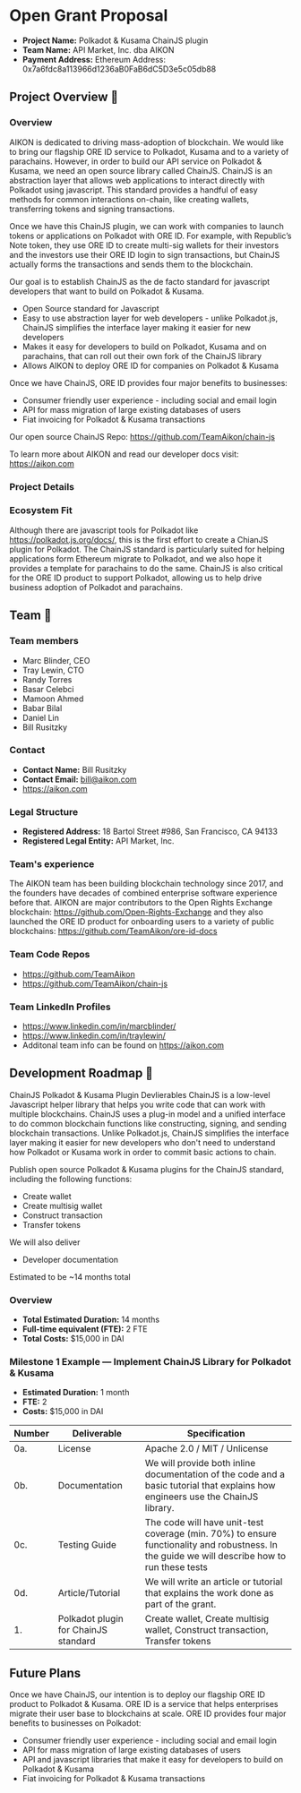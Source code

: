 # Open Grant Proposal

* **Project Name:** Polkadot & Kusama ChainJS plugin 
* **Team Name:** API Market, Inc. dba AIKON
* **Payment Address:** Ethereum Address: 0x7a6fdc8a113966d1236aB0FaB6dC5D3e5c05db88

## Project Overview :page_facing_up: 

### Overview

AIKON is dedicated to driving mass-adoption of blockchain. We would like to bring our flagship ORE ID service to Polkadot, Kusama and to a variety of parachains. However, in order to build our API service on Polkadot & Kusama, we need an open source library called ChainJS. ChainJS is an abstraction layer that allows web applications to interact directly with Polkadot using javascript. This standard provides a handful of easy methods for common interactions on-chain, like creating wallets, transferring tokens and signing transactions.

Once we have this ChainJS plugin, we can work with companies to launch tokens or applications on Polkadot with ORE ID. For example, with Republic’s Note token, they use ORE ID to create multi-sig wallets for their investors and the investors use their ORE ID login to sign transactions, but ChainJS actually forms the transactions and sends them to the blockchain. 

Our goal is to establish ChainJS as the de facto standard for javascript developers that want to build on Polkadot & Kusama. 
* Open Source standard for Javascript 
* Easy to use abstraction layer for web developers - unlike Polkadot.js, ChainJS simplifies the interface layer making it easier for new developers
* Makes it easy for developers to build on Polkadot, Kusama and on parachains, that can roll out their own fork of the ChainJS library
* Allows AIKON to deploy ORE ID for companies on Polkadot & Kusama

Once we have ChainJS, ORE ID provides four major benefits to businesses:
* Consumer friendly user experience - including social and email login
* API for mass migration of large existing databases of users
* Fiat invoicing for Polkadot & Kusama transactions

Our open source ChainJS Repo: https://github.com/TeamAikon/chain-js

To learn more about AIKON and read our developer docs visit: https://aikon.com

### Project Details 


### Ecosystem Fit 
Although there are javascript tools for Polkadot like https://polkadot.js.org/docs/, this is the first effort to create a ChianJS plugin for Polkadot. The ChainJS standard is particularly suited for helping applications form Ethereum migrate to Polkadot, and we also hope it provides a template for parachains to do the same. ChainJS is also critical for the ORE ID product to support Polkadot, allowing us to help drive business adoption of Polkadot and parachains. 

## Team :busts_in_silhouette:

### Team members
* Marc Blinder, CEO
* Tray Lewin, CTO
* Randy Torres
* Basar Celebci
* Mamoon Ahmed
* Babar Bilal
* Daniel Lin
* Bill Rusitzky


### Contact
* **Contact Name:** Bill Rusitzky
* **Contact Email:** bill@aikon.com
* https://aikon.com

### Legal Structure 
* **Registered Address:** 18 Bartol Street #986, San Francisco, CA 94133
* **Registered Legal Entity:** API Market, Inc.

### Team's experience
The AIKON team has been building blockchain technology since 2017, and the founders have decades of combined enterprise software experience before that. AIKON are major contributors to the Open Rights Exchange blockchain: https://github.com/Open-Rights-Exchange and they also launched the ORE ID product for onboarding users to a variety of public blockchains: https://github.com/TeamAikon/ore-id-docs 

### Team Code Repos
* https://github.com/TeamAikon
* https://github.com/TeamAikon/chain-js


### Team LinkedIn Profiles
* https://www.linkedin.com/in/marcblinder/
* https://www.linkedin.com/in/traylewin/
* Additonal team info can be found on https://aikon.com

## Development Roadmap :nut_and_bolt: 

ChainJS Polkadot & Kusama Plugin Devlierables
ChainJS is a low-level Javascript helper library that helps you write code that can work with multiple blockchains. ChainJS uses a plug-in model and a unified interface to do common blockchain functions like constructing, signing, and sending blockchain transactions. Unlike Polkadot.js, ChainJS simplifies the interface layer making it easier for new developers who don't need to understand how Polkadot or Kusama work in order to commit basic actions to chain.

Publish open source Polkadot & Kusama plugins for the ChainJS standard, including the following functions:
* Create wallet
* Create multisig wallet
* Construct transaction
* Transfer tokens

We will also deliver
* Developer documentation 

Estimated to be ~14 months total


### Overview
* **Total Estimated Duration:** 14 months
* **Full-time equivalent (FTE):** 2 FTE
* **Total Costs:** $15,000 in DAI

### Milestone 1 Example — Implement ChainJS Library for Polkadot & Kusama
* **Estimated Duration:** 1 month
* **FTE:**  2
* **Costs:** $15,000 in DAI

| Number | Deliverable | Specification |
| ------------- | ------------- | ------------- |
| 0a. | License | Apache 2.0 / MIT / Unlicense |
| 0b. | Documentation | We will provide both inline documentation of the code and a basic tutorial that explains how engineers use the ChainJS library. 
| 0c. | Testing Guide | The code will have unit-test coverage (min. 70%) to ensure functionality and robustness. In the guide we will describe how to run these tests | 
| 0d. | Article/Tutorial | We will write an article or tutorial that explains the work done as part of the grant. 
| 1. | Polkadot plugin for ChainJS standard | Create wallet, Create multisig wallet, Construct transaction, Transfer tokens |

## Future Plans
Once we have ChainJS, our intention is to deploy our flagship ORE ID product to Polkadot & Kusama. ORE ID is a service that helps enterprises migrate their user base to blockchains at scale. ORE ID provides four major benefits to businesses on Polkadot:
* Consumer friendly user experience - including social and email login
* API for mass migration of large existing databases of users
* API and javascript libraries that make it easy for developers to build on Polkadot & Kusama
* Fiat invoicing for Polkadot & Kusama transactions
